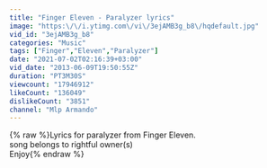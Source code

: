```yaml
---
title: "Finger Eleven - Paralyzer lyrics"
image: "https:\/\/i.ytimg.com\/vi\/3ejAMB3g_b8\/hqdefault.jpg"
vid_id: "3ejAMB3g_b8"
categories: "Music"
tags: ["Finger","Eleven","Paralyzer"]
date: "2021-07-02T02:16:39+03:00"
vid_date: "2013-06-09T19:50:55Z"
duration: "PT3M30S"
viewcount: "17946912"
likeCount: "136049"
dislikeCount: "3851"
channel: "Mlp Armando"
---
```

{% raw %}Lyrics for paralyzer from Finger Eleven.<br />song belongs to rightful owner(s)<br />Enjoy{% endraw %}
